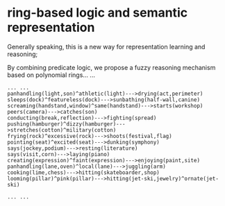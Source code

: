# ring-based logic and semantic representation

Generally speaking, this is a new way for representation learning and reasoning;

By combining predicate logic, we propose a fuzzy reasoning mechanism based on polynomial rings... ...

```
... ...
panhandling(light,son)^athletic(light)--->drying(act,perimeter)
sleeps(dock)^featureless(dock)--->sunbathing(half-wall,canine)
screaming(handstand,window)^same(handstand)--->starts(workshop)
peers(camera)--->catches(son)
conducting(break,reflection)--->fighting(spread)
pushing(hamburger)^dizzy(hamburger)--->stretches(cotton)^military(cotton)
frying(rock)^excessive(rock)--->shoots(festival,flag)
pointing(seat)^excited(seat)--->dunking(symphony)
says(jockey,podium)--->resting(literature)
says(visit,corn)--->laying(piano)
creating(expression)^faint(expression)--->enjoying(paint,site)
panhandling(lane,oven)^local(lane)--->juggling(arm)
cooking(lime,chess)--->hitting(skateboarder,shop)
looming(pillar)^pink(pillar)--->hitting(jet-ski,jewelry)^ornate(jet-ski)

... ...
```
